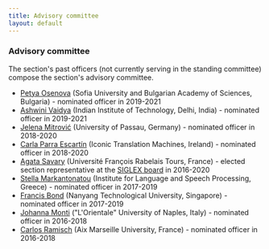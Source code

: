 ```yaml
---
title: Advisory committee
layout: default
---
```


### Advisory committee

The section's past officers (not currently serving in the standing committee) compose the section's advisory committee.

- [Petya Osenova](http://bultreebank.org/en/our-team/petya-osenova/) (Sofia University and Bulgarian Academy of Sciences, Bulgaria) - nominated officer in 2019-2021  
- [Ashwini Vaidya](https://web.iitd.ac.in/~avaidya/) (Indian Institute of Technology, Delhi, India) - nominated officer in 2019-2021
- [Jelena Mitrović](https://www.linkedin.com/in/jelena-mitrovi%C4%87-78354711/) (University of Passau, Germany) - nominated officer in 2018-2020  
- [Carla Parra Escartín](https://sites.google.com/site/carlaparraescartin/) (Iconic Translation Machines, Ireland) - nominated officer in 2018-2020  
- [Agata Savary](http://www.info.univ-tours.fr/~savary/) (Université François Rabelais Tours, France) - elected section representative at the [SIGLEX board](https://siglex.org/board/2016.html) in 2016-2020  
- [Stella Markantonatou](http://www.ilsp.gr/en/profile/staff?view=member&id=38&task=show) (Institute for Language and Speech Processing, Greece) - nominated officer in 2017-2019  
- [Francis Bond](https://www3.ntu.edu.sg/home/fcbond/) (Nanyang Technological University, Singapore) - nominated officer in 2017-2019  
- [Johanna Monti](https://www.linkedin.com/in/johanna-monti-03553310/) ("L'Orientale" University of Naples, Italy) - nominated officer in 2016-2018  
- [Carlos Ramisch](https://pageperso.lis-lab.fr/carlos.ramisch/) (Aix Marseille University, France) - nominated officer in 2016-2018  
<!-- - [Valia Kordoni](https://www.angl.hu-berlin.de/department/staff-faculty/academic/kordoni) (Humboldt University of Berlin, Germany) - section representative at the [SIGLEX board](https://siglex.org/board/2013.html) in 2013-2016 -- Removed upon request on Jan 12, 2021 -->
